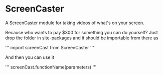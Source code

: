 # ScreenCaster
A ScreenCaster module for taking videos of what's on your screen. 

Because who wants to pay $300 for something you can do yourself?
Just drop the folder in site-packages and it should be importable from there as

'''
import screenCast from ScreenCaster
'''

And then you can use it

'''
screenCast.functionName(parameters)
'''
